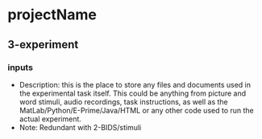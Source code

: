 # projectName
## 3-experiment
### inputs
- Description: this is the place to store any files and documents used in the
               experimental task itself. This could be anything from picture
               and word stimuli, audio recordings, task instructions, as well
               as the MatLab/Python/E-Prime/Java/HTML or any other code used to
               run the actual experiment.
- Note: Redundant with 2-BIDS/stimuli
